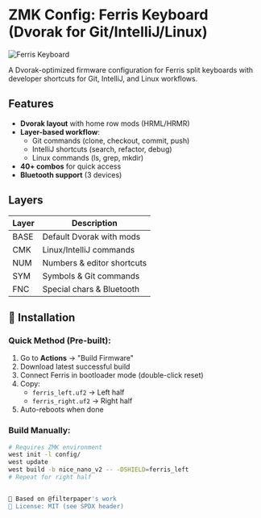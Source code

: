 # ZMK Config: Ferris Keyboard (Dvorak for Git/IntelliJ/Linux)

![Ferris Keyboard](https://i.imgur.com/JKQl6LY.jpg)

A Dvorak-optimized firmware configuration for Ferris split keyboards with developer shortcuts for Git, IntelliJ, and Linux workflows.

## Features

- **Dvorak layout** with home row mods (HRML/HRMR)
- **Layer-based workflow**:
  - Git commands (clone, checkout, commit, push)
  - IntelliJ shortcuts (search, refactor, debug)
  - Linux commands (ls, grep, mkdir)
- **40+ combos** for quick access
- **Bluetooth support** (3 devices)

## Layers

| Layer | Description                  |
|-------|------------------------------|
| BASE  | Default Dvorak with mods     |
| CMK   | Linux/IntelliJ commands      |
| NUM   | Numbers & editor shortcuts   |
| SYM   | Symbols & Git commands       |
| FNC   | Special chars & Bluetooth    |

## 🔧 Installation

### Quick Method (Pre-built):
1. Go to **Actions** → "Build Firmware"
2. Download latest successful build
3. Connect Ferris in bootloader mode (double-click reset)
4. Copy:
   - `ferris_left.uf2` → Left half
   - `ferris_right.uf2` → Right half
5. Auto-reboots when done

### Build Manually:
```bash
# Requires ZMK environment
west init -l config/
west update
west build -b nice_nano_v2 -- -DSHIELD=ferris_left
# Repeat for right half


🔹 Based on @filterpaper's work
🔹 License: MIT (see SPDX header)
